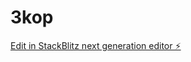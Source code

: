 # 3kop

[Edit in StackBlitz next generation editor ⚡️](https://stackblitz.com/~/github.com/muhaj/3kop)